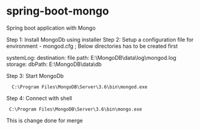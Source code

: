 # spring-boot-mongo
Spring boot application with Mongo

Step 1: Install MongoDb using installer
Step 2: Setup a configuration file for environment - mongod.cfg ; Below directories has to be created first

 systemLog:
    destination: file
    path: E:\MongoDB\data\log\mongod.log
 storage:
    dbPath: E:\MongoDB\data\db
	
Step 3: Start MongoDb 
     
	  C:\Program Files\MongoDB\Server\3.6\bin\mongod.exe 
	  
Step 4: Connect with shell 
     
	 C:\Program Files\MongoDB\Server\3.6\bin\mongo.exe
       
This is change done for merge
